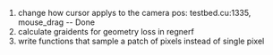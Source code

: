 1. change how cursor applys to the camera pos: testbed.cu:1335, mouse_drag -- Done
2. calculate graidents for geometry loss in regnerf
3. write functions that sample a patch of pixels instead of single pixel